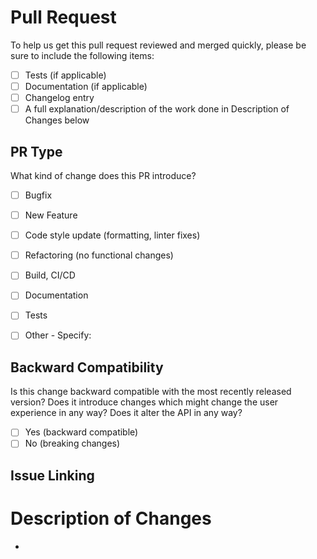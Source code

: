 # Pull Request
To help us get this pull request reviewed and merged quickly, please be sure to include the following items:

* [ ] Tests (if applicable)
* [ ] Documentation (if applicable)
* [ ] Changelog entry
* [ ] A full explanation/description of the work done in Description of Changes below

## PR Type
What kind of change does this PR introduce?

* [ ] Bugfix
* [ ] New Feature
* [ ] Code style update (formatting, linter fixes)
* [ ] Refactoring (no functional changes)
* [ ] Build, CI/CD
* [ ] Documentation
* [ ] Tests
* [ ] Other - Specify:


## Backward Compatibility
Is this change backward compatible with the most recently released version? Does it introduce changes which might change the user experience in any way? Does it alter the API in any way?

* [ ] Yes (backward compatible)
* [ ] No (breaking changes)

## Issue Linking
<!--
    KEYWORD #ISSUE-NUMBER
    [closes|fixes|resolves] #
-->

# Description of Changes
-
